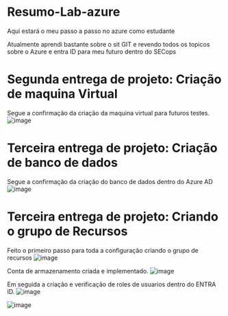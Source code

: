 # Resumo-Lab-azure
Aqui estará o meu passo a passo no azure como estudante

Atualmente aprendi bastante sobre o sit GIT e revendo todos os topicos sobre o Azure e entra ID para meu futuro dentro do SECops 

# Segunda entrega de projeto: Criação de maquina Virtual #

Segue a confirmação da criação da maquina virtual para futuros testes.
![image](https://github.com/user-attachments/assets/fa56ed79-5810-4c76-8436-1b58f5ba1af2)

# Terceira entrega de projeto: Criação de banco de dados #

Segue a confirmação da criação do banco de dados dentro do Azure AD
![image](https://github.com/user-attachments/assets/6e49dc5c-f459-47fe-a0e3-07c05792cb2d)

# Terceira entrega de projeto: Criando o grupo de Recursos #

Feito o primeiro passo para toda a configuração criando o grupo de recursos
![image](https://github.com/user-attachments/assets/f2512f0f-9c67-4148-bd55-61a71ae14e44)

Conta de armazenamento criada e implementado. 
![image](https://github.com/user-attachments/assets/2ae641c5-34ce-4b86-ba3c-22fdeb1a8ff2)


Em seguida a criação e verificação de roles de usuarios dentro do ENTRA ID.
![image](https://github.com/user-attachments/assets/e70cfe8f-4958-4faa-853a-549e8198d828)

![image](https://github.com/user-attachments/assets/b639b95d-7478-4a1e-a9f4-eb974ca6404b)


